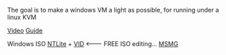 The goal is to make a windows VM a light as possible, for running under a linux KVM

[Video](https://www.youtube.com/watch?v=6KqqNsnkDlQ&t=58s)
[Guide](https://christitus.com/windows-inside-linux/)

Windows ISO [NTLite](https://www.ntlite.com/) + [VID](https://www.youtube.com/watch?v=xLCWtC6UYrM) <---
FREE ISO editing... [MSMG](https://msmgtoolkit.in/)
